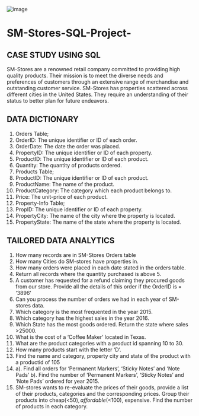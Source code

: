 ![image](https://github.com/A-jcodes/SM-Stores-SQL-Project-/assets/96001998/e787bdcf-613e-462c-9da3-3d05654366b4)


# SM-Stores-SQL-Project-
## CASE STUDY USING SQL
SM-Stores are a renowned retail company committed to providing high quality products. Their mission is to meet the diverse needs and preferences of customers through an extensive range of merchandise and outstanding customer service. SM-Stores has properties scattered across different cities in the United States. They require an understanding of their status to better plan for future endeavors.

## DATA DICTIONARY
1.	Orders Table;
2.	OrderID: The unique identifier or ID of each order.
3.	OrderDate: The date the order was placed.
4.	PropertyID: The unique identifier or ID of each property.
5.	ProductID: The unique identifier or ID of each product.
6.	Quantity: The quantity of products ordered.
7.	Products Table;
8.	ProductID: The unique identifier or ID of each product.
9.	ProductName: The name of the product.
10.	ProductCategory: The category which each product belongs to.
11.	Price: The unit-price of each product.
12.	Property-Info Table;
13.	PropID: The unique identifier or ID of each property.
14.	PropertyCity: The name of the city where the property is located.
15.	PropertyState: The name of the state where the property is located.



## TAILORED DATA ANALYTICS

1. How many records are in SM-Stores Orders table
2. How many Cities do SM-stores have properties in.
3. How many orders were placed in each date stated in the orders table.
4. Return all records where the quantity purchased is above 5.
5. A customer has requested for a refund claiming they procured goods from our store. Provide all the details of this order if the OrderID is = ‘3896’
6. Can you process the number of orders we had in each year of SM-stores data.
7. Which category is the most frequented in the year 2015.
8. Which category has the highest sales in the year 2016.
9. Which State has the most goods ordered. Return the state where sales >25000.
10. What is the cost of a ‘Coffee Maker’ located in Texas.
11. What are the product categories with a product id spanning 10 to 30.
12. How many products start with the letter ‘D’.
13. Find the name and category, property city and state of the product with a productid of 105
14. a). Find all orders for ‘Permanent Markers’, ‘Sticky Notes’ and ‘Note Pads’
b). Find the number of ‘Permanent Markers’, ‘Sticky Notes’ and ‘Note Pads’ ordered for year 2015.
15. SM-stores wants to re-evaluate the prices of their goods, provide a list of their products, categories and the corresponding prices. Group their products into cheap(<$50), affordable(<$100), expensive. Find the number of products in each category.
